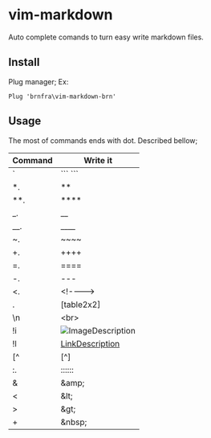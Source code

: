 # vim-markdown
Auto complete comands to turn easy write markdown files.

## Install

Plug manager;
Ex:

```Plug 'brnfra\vim-markdown-brn'```

## Usage

The most of commands ends with dot. Described bellow;
 
| Command | Write it | 
| --- | --- | 
| ` | \``` ``` | 
| *. | ** | 
| **. | **** | 
| _. | __ | 
| __. | ____ | 
| ~. | ~~~~ | 
| +. | ++++ | 
| =. | ==== | 
| -. | --- | 
| <. | \<!----> | 
| \. | [table2x2] | 
| \n | \<br> | 
| !i | ![ImageDescription](link_to_image) |
| !l | [LinkDescription](link_address) | 
| [^ | [^] | 
| :. | :::::: | 
| \& | \&amp;  | 
| \< | \&lt; | 
| \> | \&gt; | 
| \+ | \&nbsp; | 
     
     


